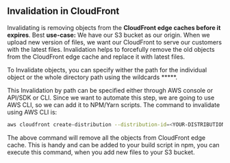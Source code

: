 ## Invalidation in CloudFront
Invalidating is removing objects from the **CloudFront edge caches before it expires**. Best **use-case:** We have our S3 bucket as our origin. When we upload new version of files, we want our CloudFront to serve our customers with the latest files. Invalidation helps to forcefully remove the old objects from the CloudFront edge cache and replace it with latest files.

To Invalidate objects, you can specify wither the path for the individual object or the whole directory path using the wildcards *****.

This Invalidation by path can be specified either through AWS console or API/SDK or CLI. Since we want to automate this step, we are going to use AWS CLI, so we can add it to NPM/Yarn scripts. The command to invalidate using AWS CLI is:

```bash
aws cloudfront create-distribution --distribution-id=<YOUR-DISTRIBUTION-ID> --paths '/*'
```

The above command will remove all the objects from CloudFront edge cache. This is handy and can be added to your build script in npm, you can execute this command, when you add new files to your S3 bucket.
